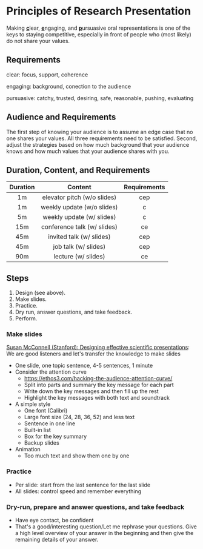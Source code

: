 # Principles of Research Presentation

Making <u>__c__</u>lear, <u>__e__</u>ngaging, and <u>__p__</u>ursuasive oral
representations is one of the keys to staying competitive, especially in front
of people who (most likely) do not share your values.

## Requirements

clear: focus, support, coherence

engaging: background, conection to the audience

pursuasive: catchy, trusted, desiring, safe, reasonable, pushing, evaluating

## Audience and Requirements

The first step of knowing your audience is to assume an edge case that no one
shares your values. All three requirements need to be satisfied. Second, adjust
the strategies based on how much background that your audience knows and how
much values that your audience shares with you.

## Duration, Content, and Requirements 

| Duration | Content | Requirements |
|:--:|:---------------------------:|:----:|
| 1m | elevator pitch (w/o slides) | cep |
| 1m | weekly update (w/o slides)  | c |
| 5m | weekly update (w/ slides)   | c |
| 15m| conference talk (w/ slides) | ce |
| 45m| invited talk (w/ slides)    | cep |
| 45m| job talk (w/ slides)        | cep |
| 90m| lecture (w/ slides)         | ce |

## Steps

1. Design (see above). 
1. Make slides.
1. Practice.
1. Dry run, answer questions, and take feedback.
1. Perform.

### Make slides

[Susan McConnell (Stanford): Designing effective scientific
presentations](https://www.youtube.com/watch?v=Hp7Id3Yb9XQ): We are good
listeners and let's transfer the knowledge to make slides

- One slide, one topic sentence, 4-5 sentences, 1 minute
- Consider the attention curve
    * https://ethos3.com/hacking-the-audience-attention-curve/
    * Split into parts and summary the key message for each part
    * Write down the key messages and then fill up the rest
    * Highlight the key messages with both text and soundtrack
- A simple style
    * One font (Calibri)
    * Large font size (24, 28, 36, 52) and less text
    * Sentence in one line
    * Built-in list
    * Box for the key summary
    * Backup slides
- Animation
    * Too much text and show them one by one

### Practice

+ Per slide: start from the last sentence for the last slide
+ All slides: control speed and remember everything

### Dry-run, prepare and answer questions, and take feedback

- Have eye contact, be confident
- That's a good/interesting question/Let me rephrase your questions. Give a high
level overview of your answer in the beginning and then give the remaining
details of your answer.

